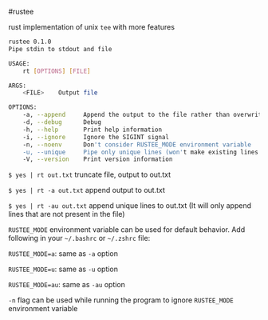 #rustee

rust implementation of unix `tee` with more features

```bash
rustee 0.1.0
Pipe stdin to stdout and file

USAGE:
    rt [OPTIONS] [FILE]

ARGS:
    <FILE>    Output file

OPTIONS:
    -a, --append     Append the output to the file rather than overwriting
    -d, --debug      Debug
    -h, --help       Print help information
    -i, --ignore     Ignore the SIGINT signal
    -n, --noenv      Don't consider RUSTEE_MODE environment variable
    -u, --unique     Pipe only unique lines (won't make existing lines unique in the file)
    -V, --version    Print version information
```


`$ yes | rt out.txt` truncate file, output to out.txt

`$ yes | rt -a out.txt` append output to out.txt

`$ yes | rt -au out.txt` append unique lines to out.txt (It will only append lines that are not present in the file)

`RUSTEE_MODE` environment variable can be used for default behavior. Add following in your `~/.bashrc` or `~/.zshrc` file:

`RUSTEE_MODE=a`: same as `-a` option

`RUSTEE_MODE=u`: same as `-u` option

`RUSTEE_MODE=au`: same as `-au` option

`-n` flag can be used while running the program to ignore `RUSTEE_MODE` environment variable

